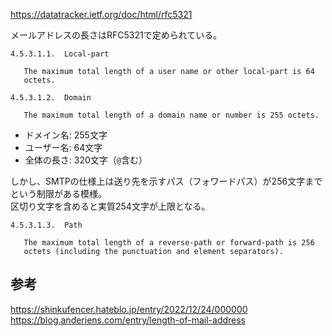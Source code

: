 <https://datatracker.ietf.org/doc/html/rfc5321>

メールアドレスの長さはRFC5321で定められている。
```
4.5.3.1.1.  Local-part

   The maximum total length of a user name or other local-part is 64
   octets.

4.5.3.1.2.  Domain

   The maximum total length of a domain name or number is 255 octets.
```

* ドメイン名: 255文字
* ユーザー名: 64文字
* 全体の長さ: 320文字（`@`含む）

しかし、SMTPの仕様上は送り先を示すパス（フォワードパス）が256文字までという制限がある模様。  
区切り文字を含めると実質254文字が上限となる。
```
4.5.3.1.3.  Path

   The maximum total length of a reverse-path or forward-path is 256
   octets (including the punctuation and element separators).
```

## 参考
<https://shinkufencer.hateblo.jp/entry/2022/12/24/000000>  
<https://blog.anderiens.com/entry/length-of-mail-address>